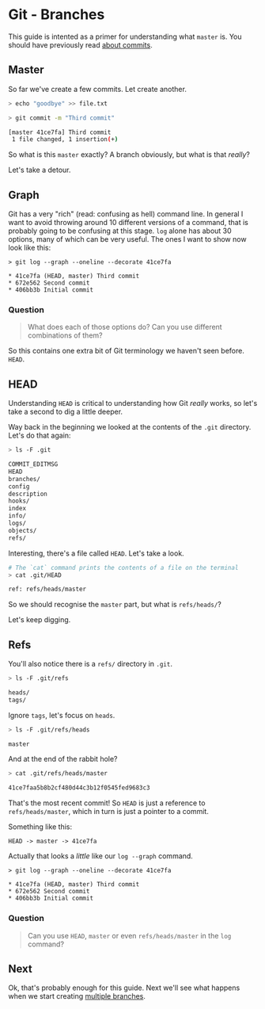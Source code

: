Git - Branches
==============

This guide is intented as a primer for understanding
what `master` is. You should have previously
read [about commits](commit.md).


Master
------

So far we've create a few commits. Let create another.

```sh
> echo "goodbye" >> file.txt

> git commit -m "Third commit"

[master 41ce7fa] Third commit
 1 file changed, 1 insertion(+)
```

So what is this `master` exactly?
A branch obviously, but what is that _really_?

Let's take a detour.


Graph
-----

Git has a very "rich" (read: confusing as hell) command line.
In general I want to avoid throwing around 10 different versions
of a command, that is probably going to be confusing at this stage.
`log` alone has about 30 options, many of which can be very useful.
The ones I want to show now look like this:

```
> git log --graph --oneline --decorate 41ce7fa

* 41ce7fa (HEAD, master) Third commit
* 672e562 Second commit
* 406bb3b Initial commit
```

### Question

> What does each of those options do?
> Can you use different combinations of them?

So this contains one extra bit of Git terminology we haven't seen before. `HEAD`.


HEAD
----

Understanding `HEAD` is critical to understanding how Git _really_ works,
so let's take a second to dig a little deeper.

Way back in the beginning we looked at the contents of the `.git` directory.
Let's do that again:

```sh
> ls -F .git

COMMIT_EDITMSG
HEAD
branches/
config
description
hooks/
index
info/
logs/
objects/
refs/
```

Interesting, there's a file called `HEAD`. Let's take a look.

```sh
# The `cat` command prints the contents of a file on the terminal
> cat .git/HEAD

ref: refs/heads/master
```

So we should recognise the `master` part, but what is `refs/heads/`?

Let's keep digging.


Refs
----

You'll also notice there is a `refs/` directory in `.git`.

```sh
> ls -F .git/refs

heads/
tags/
```

Ignore `tags`, let's focus on `heads`.

```sh
> ls -F .git/refs/heads

master
```

And at the end of the rabbit hole?

```sh
> cat .git/refs/heads/master

41ce7faa5b8b2cf480d44c3b12f0545fed9683c3
```

That's the most recent commit!
So `HEAD` is just a reference to `refs/heads/master`,
which in turn is just a pointer to a commit.

Something like this:

```
HEAD -> master -> 41ce7fa
```

Actually that looks a _little_ like our `log --graph` command.

```
> git log --graph --oneline --decorate 41ce7fa

* 41ce7fa (HEAD, master) Third commit
* 672e562 Second commit
* 406bb3b Initial commit
```


### Question

> Can you use `HEAD`, `master` or even `refs/heads/master` in the `log` command?


Next
----

Ok, that's probably enough for this guide.
Next we'll see what happens when we start creating
[multiple branches](branches.md).
